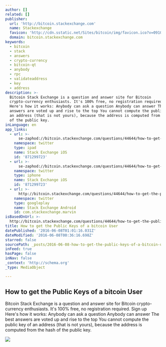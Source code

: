 ```yaml
---
author: []
related: []
publisher:
  url: 'http://bitcoin.stackexchange.com'
  name: Stackexchange
  favicon: 'http://cdn.sstatic.net/Sites/bitcoin/img/favicon.ico?v=0910168c5c65'
  domain: bitcoin.stackexchange.com
keywords:
  - bitcoin
  - stack
  - answers
  - crypto-currency
  - bitcoin-qt
  - anybody
  - rpc
  - validateaddress
  - key
  - address
description: >-
  Bitcoin Stack Exchange is a question and answer site for Bitcoin
  crypto-currency enthusiasts. It's 100% free, no registration required. Sign up
  Here's how it works: Anybody can ask a question Anybody can answer The best
  answers are voted up and rise to the top You cannot compute the public key of
  an address (that is not yours), because the address is computed from the hash
  of the public key.
inLanguage: en
app_links:
  - url: >-
      se-zaphod://bitcoin.stackexchange.com/questions/44644/how-to-get-the-public-keys-of-a-bitcoin-user
    namespace: twitter
    type: ipad
    name: Stack Exchange iOS
    id: '871299723'
  - url: >-
      se-zaphod://bitcoin.stackexchange.com/questions/44644/how-to-get-the-public-keys-of-a-bitcoin-user
    namespace: twitter
    type: iphone
    name: Stack Exchange iOS
    id: '871299723'
  - url: >-
      http://bitcoin.stackexchange.com/questions/44644/how-to-get-the-public-keys-of-a-bitcoin-user
    namespace: twitter
    type: googleplay
    name: Stack Exchange Android
    id: com.stackexchange.marvin
isBasedOnUrl: >-
  http://bitcoin.stackexchange.com/questions/44644/how-to-get-the-public-keys-of-a-bitcoin-user
title: How to get the Public Keys of a bitcoin User
datePublished: '2016-06-08T01:01:16.031Z'
dateModified: '2016-06-08T00:36:16.698Z'
starred: false
sourcePath: _posts/2016-06-08-how-to-get-the-public-keys-of-a-bitcoin-user.md
inFeed: true
hasPage: false
inNav: false
_context: 'http://schema.org'
_type: MediaObject

---
```

<article style=""><h1>How to get the Public Keys of a bitcoin User</h1><p>Bitcoin Stack Exchange is a question and answer site for Bitcoin crypto-currency enthusiasts. It's 100% free, no registration required. Sign up Here's how it works: Anybody can ask a question Anybody can answer The best answers are voted up and rise to the top You cannot compute the public key of an address (that is not yours), because the address is computed from the hash of the public key.</p><img src="http://cdn.sstatic.net/Sites/bitcoin/img/apple-touch-icon.png?v=a43e5a337e6b&amp;a" /></article>